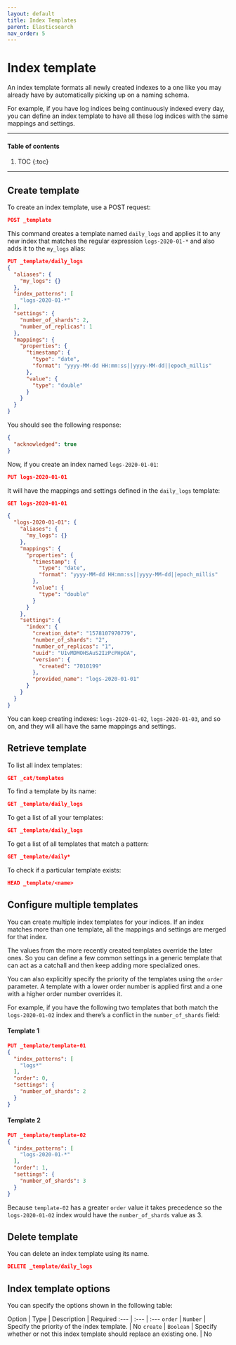 ```yaml
---
layout: default
title: Index Templates
parent: Elasticsearch
nav_order: 5
---
```


# Index template

An index template formats all newly created indexes to a one like you may already have by automatically picking up on a naming schema.

For example, if you have log indices being continuously indexed every day, you can define an index template to have all these log indices with the same mappings and settings.

---

#### Table of contents
1. TOC
{:toc}


---

## Create template

To create an index template, use a POST request:

```json
POST _template
```

This command creates a template named `daily_logs` and applies it to any new index that matches the regular expression `logs-2020-01-*` and also adds it to the `my_logs` alias:

```json
PUT _template/daily_logs
{
  "aliases": {
    "my_logs": {}
  },
  "index_patterns": [
    "logs-2020-01-*"
  ],
  "settings": {
    "number_of_shards": 2,
    "number_of_replicas": 1
  },
  "mappings": {
    "properties": {
      "timestamp": {
        "type": "date",
        "format": "yyyy-MM-dd HH:mm:ss||yyyy-MM-dd||epoch_millis"
      },
      "value": {
        "type": "double"
      }
    }
  }
}
```

You should see the following response:

```json
{
  "acknowledged": true
}
```

Now, if you create an index named `logs-2020-01-01`:

```json
PUT logs-2020-01-01
```

It will have the mappings and settings defined in the `daily_logs` template:

```json
GET logs-2020-01-01
```

```json
{
  "logs-2020-01-01": {
    "aliases": {
      "my_logs": {}
    },
    "mappings": {
      "properties": {
        "timestamp": {
          "type": "date",
          "format": "yyyy-MM-dd HH:mm:ss||yyyy-MM-dd||epoch_millis"
        },
        "value": {
          "type": "double"
        }
      }
    },
    "settings": {
      "index": {
        "creation_date": "1578107970779",
        "number_of_shards": "2",
        "number_of_replicas": "1",
        "uuid": "U1vMDMOHSAuS2IzPcPHpOA",
        "version": {
          "created": "7010199"
        },
        "provided_name": "logs-2020-01-01"
      }
    }
  }
}
```

You can keep creating indexes: `logs-2020-01-02`, `logs-2020-01-03`, and so on, and they will all have the same mappings and settings.

## Retrieve template

To list all index templates:

```json
GET _cat/templates
```

To find a template by its name:

```json
GET _template/daily_logs
```

To get a list of all your templates:

```json
GET _template/daily_logs
```

To get a list of all templates that match a pattern:

```json
GET _template/daily*
```

To check if a particular template exists:

```json
HEAD _template/<name>
```

## Configure multiple templates

You can create multiple index templates for your indices. If an index matches more than one template, all the mappings and settings are merged for that index.

The values from the more recently created templates override the later ones. So you can define a few common settings in a generic template that can act as a catchall and then keep adding more specialized ones.

You can also explicitly specify the priority of the templates using the `order` parameter. A template with a lower order number is applied first and a one with a higher order number overrides it.

For example, if you have the following two templates that both match the `logs-2020-01-02` index and there’s a conflict in the `number_of_shards` field:

#### Template 1

```json
PUT _template/template-01
{
  "index_patterns": [
    "logs*"
  ],
  "order": 0,
  "settings": {
    "number_of_shards": 2
  }
}
```

#### Template 2

```json
PUT _template/template-02
{
  "index_patterns": [
    "logs-2020-01-*"
  ],
  "order": 1,
  "settings": {
    "number_of_shards": 3
  }
}
```

Because `template-02` has a greater `order` value it takes precedence so the `logs-2020-01-02` index would have the `number_of_shards` value as 3.

## Delete template

You can delete an index template using its name.

```json
DELETE _template/daily_logs
```

## Index template options

You can specify the options shown in the following table:

Option | Type | Description | Required
:--- | :--- | :---
`order` | `Number` | Specify the priority of the index template.  | No
`create` | `Boolean` | Specify whether or not this index template should replace an existing one. | No
